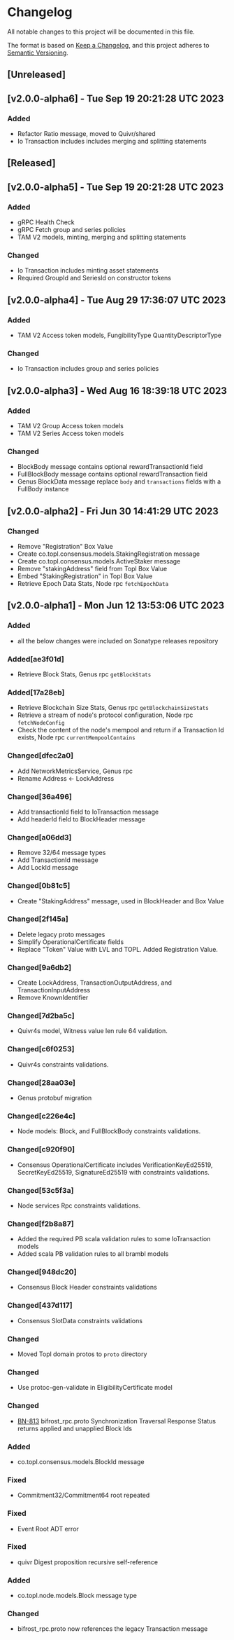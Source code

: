 # Changelog

All notable changes to this project will be documented in this file.

The format is based on [Keep a Changelog](https://keepachangelog.com/en/1.0.0/),
and this project adheres to [Semantic Versioning](https://semver.org/spec/v2.0.0.html).

## [Unreleased]

## [v2.0.0-alpha6] - Tue Sep 19 20:21:28 UTC 2023

### Added
- Refactor Ratio message, moved to Quivr/shared
- Io Transaction includes includes merging and splitting statements

## [Released]

## [v2.0.0-alpha5] - Tue Sep 19 20:21:28 UTC 2023	

### Added
 
- gRPC Health Check
- gRPC Fetch group and series policies
- TAM V2  models, minting, merging and splitting statements

### Changed

- Io Transaction includes minting asset statements
- Required GroupId and SeriesId on constructor tokens

## [v2.0.0-alpha4] - Tue Aug 29 17:36:07 UTC 2023	

### Added
 
- TAM V2 Access token models, FungibilityType QuantityDescriptorType

### Changed

- Io Transaction includes group and series policies


## [v2.0.0-alpha3] - Wed Aug 16 18:39:18 UTC 2023	

### Added
 
- TAM V2 Group Access token models
- TAM V2 Series Access token models

### Changed

- BlockBody message contains optional rewardTransactionId field
- FullBlockBody message contains optional rewardTransaction field
- Genus BlockData message replace `body` and `transactions` fields with a FullBody instance 

## [v2.0.0-alpha2] - Fri Jun 30 14:41:29 UTC 2023

### Changed

- Remove "Registration" Box Value
- Create co.topl.consensus.models.StakingRegistration message
- Create co.topl.consensus.models.ActiveStaker message
- Remove "stakingAddress" field from Topl Box Value
- Embed "StakingRegistration" in Topl Box Value
- Retrieve Epoch Data Stats, Node rpc `fetchEpochData`

## [v2.0.0-alpha1] - Mon Jun 12 13:53:06 UTC 2023

### Added
 
- all the below changes were included on Sonatype releases repository

### Added[ae3f01d]
- Retrieve Block Stats, Genus rpc `getBlockStats`

### Added[17a28eb]
- Retrieve Blockchain Size Stats, Genus rpc `getBlockchainSizeStats`
- Retrieve a stream of node's protocol configuration, Node rpc `fetchNodeConfig`
- Check the content of the node's mempool and return if a Transaction Id exists, Node rpc `currentMempoolContains`

### Changed[dfec2a0]
- Add NetworkMetricsService, Genus rpc
- Rename Address <- LockAddress

### Changed[36a496]
- Add transactionId field to IoTransaction message
- Add headerId field to BlockHeader message

### Changed[a06dd3]
- Remove 32/64 message types
- Add TransactionId message
- Add LockId message

### Changed[0b81c5]
- Create "StakingAddress" message, used in BlockHeader and Box Value

### Changed[2f145a]
- Delete legacy proto messages
- Simplify OperationalCertificate fields
- Replace "Token" Value with LVL and TOPL.  Added Registration Value.

### Changed[9a6db2]
- Create LockAddress, TransactionOutputAddress, and TransactionInputAddress
- Remove KnownIdentifier

### Changed[7d2ba5c]
- Quivr4s model, Witness value len rule 64 validation.

### Changed[c6f0253]
- Quivr4s constraints validations.

### Changed[28aa03e]
- Genus protobuf migration

### Changed[c226e4c]
- Node models: Block, and FullBlockBody constraints validations.

### Changed[c920f90]
- Consensus OperationalCertificate includes VerificationKeyEd25519, SecretKeyEd25519, SignatureEd25519 with constraints validations.

### Changed[53c5f3a]
- Node services Rpc constraints validations.

### Changed[f2b8a87]
- Added the required PB scala validation rules to some IoTransaction models
- Added scala PB validation rules to all brambl models

### Changed[948dc20]
- Consensus Block Header constraints validations

### Changed[437d117]
- Consensus SlotData constraints validations

### Changed
- Moved Topl domain protos to `proto` directory

### Changed
- Use protoc-gen-validate in EligibilityCertificate model

### Changed
- [BN-813](https://topl.atlassian.net/browse/BN-813) bifrost_rpc.proto Synchronization Traversal Response Status returns applied and unapplied Block Ids

### Added
- co.topl.consensus.models.BlockId message

### Fixed
- Commitment32/Commitment64 root repeated

### Fixed
- Event Root ADT error

### Fixed
- quivr Digest proposition recursive self-reference

### Added 
- co.topl.node.models.Block message type

### Changed
- bifrost_rpc.proto now references the legacy Transaction message

